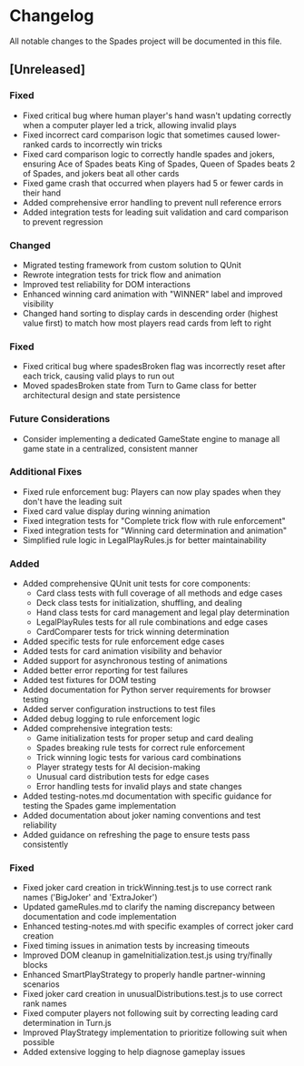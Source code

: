 # Changelog

All notable changes to the Spades project will be documented in this file.

## [Unreleased]

### Fixed
- Fixed critical bug where human player's hand wasn't updating correctly when a computer player led a trick, allowing invalid plays
- Fixed incorrect card comparison logic that sometimes caused lower-ranked cards to incorrectly win tricks
- Fixed card comparison logic to correctly handle spades and jokers, ensuring Ace of Spades beats King of Spades, Queen of Spades beats 2 of Spades, and jokers beat all other cards
- Fixed game crash that occurred when players had 5 or fewer cards in their hand
- Added comprehensive error handling to prevent null reference errors
- Added integration tests for leading suit validation and card comparison to prevent regression

### Changed
- Migrated testing framework from custom solution to QUnit
- Rewrote integration tests for trick flow and animation
- Improved test reliability for DOM interactions
- Enhanced winning card animation with "WINNER" label and improved visibility
- Changed hand sorting to display cards in descending order (highest value first) to match how most players read cards from left to right

### Fixed
- Fixed critical bug where spadesBroken flag was incorrectly reset after each trick, causing valid plays to run out
- Moved spadesBroken state from Turn to Game class for better architectural design and state persistence

### Future Considerations
- Consider implementing a dedicated GameState engine to manage all game state in a centralized, consistent manner

### Additional Fixes
- Fixed rule enforcement bug: Players can now play spades when they don't have the leading suit
- Fixed card value display during winning animation
- Fixed integration tests for "Complete trick flow with rule enforcement"
- Fixed integration tests for "Winning card determination and animation"
- Simplified rule logic in LegalPlayRules.js for better maintainability

### Added
- Added comprehensive QUnit unit tests for core components:
  - Card class tests with full coverage of all methods and edge cases
  - Deck class tests for initialization, shuffling, and dealing
  - Hand class tests for card management and legal play determination
  - LegalPlayRules tests for all rule combinations and edge cases
  - CardComparer tests for trick winning determination
- Added specific tests for rule enforcement edge cases
- Added tests for card animation visibility and behavior
- Added support for asynchronous testing of animations
- Added better error reporting for test failures
- Added test fixtures for DOM testing
- Added documentation for Python server requirements for browser testing
- Added server configuration instructions to test files
- Added debug logging to rule enforcement logic
- Added comprehensive integration tests:
  - Game initialization tests for proper setup and card dealing
  - Spades breaking rule tests for correct rule enforcement
  - Trick winning logic tests for various card combinations
  - Player strategy tests for AI decision-making
  - Unusual card distribution tests for edge cases
  - Error handling tests for invalid plays and state changes
- Added testing-notes.md documentation with specific guidance for testing the Spades game implementation
- Added documentation about joker naming conventions and test reliability
- Added guidance on refreshing the page to ensure tests pass consistently

### Fixed
- Fixed joker card creation in trickWinning.test.js to use correct rank names ('BigJoker' and 'ExtraJoker')
- Updated gameRules.md to clarify the naming discrepancy between documentation and code implementation
- Enhanced testing-notes.md with specific examples of correct joker card creation
- Fixed timing issues in animation tests by increasing timeouts
- Improved DOM cleanup in gameInitialization.test.js using try/finally blocks
- Enhanced SmartPlayStrategy to properly handle partner-winning scenarios
- Fixed joker card creation in unusualDistributions.test.js to use correct rank names
- Fixed computer players not following suit by correcting leading card determination in Turn.js
- Improved PlayStrategy implementation to prioritize following suit when possible
- Added extensive logging to help diagnose gameplay issues
